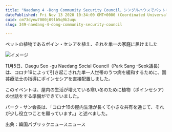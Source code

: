 ```yaml
---
title: "Naedang 4 -Dong Community Security Council、シングルハウスでパットを共有する"
datePublished: Fri Nov 13 2020 10:34:00 GMT+0000 (Coordinated Universal Time)
cuid: cm73dyew7000j09lb5q9b2uqu
slug: 349-naedang-4-dong-community-security-council

---
```



ペットの植物であるポイン・セシアを植え、それを単一の家庭に届けました

![イメージ](https://cdn.hashnode.com/res/hashnode/image/upload/v1739453923415/14ba30d5-946c-4309-9ccc-11655748fa5c.jpeg)

11月5日、Daegu Seo -gu Naedang Social Council（Park Sang -Seok議長）は、コロナ19によって引き起こされた単一人世帯のうつ病を緩和するために、園芸療法士の指導にポインセシアを直接配置しました。

このイベントは、屋内の生活が増えている寒い冬のために植物（ポインセシア）の世話をする準備ができていました。

パーク・サン会長は、「コロナ19の屋内生活が長くて小さな共有を通じて、それが少し役立つことを願っています。」と述べました。

出典：韓国パブリックニュースニュース